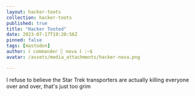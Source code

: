 ```yaml
---
layout: hacker-toots
collection: hacker-toots
published: true
title: "Hacker Tooted"
date: 2023-07-17T19:20:56Z
pinned: false
tags: [mastodon]
author: ⸸ commander ░ nova ⸸ :~$
avatar: /assets/media_attachments/hacker-nova.png

---
```


<p>I refuse to believe the Star Trek transporters are actually killing everyone over and over, that&#39;s just too grim</p>


